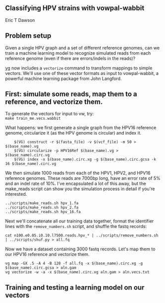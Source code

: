 Classifying HPV strains with vowpal-wabbit
-------------
Eric T Dawson

## Problem setup
Given a single HPV graph and a set of different reference genomes, can we train a machine learning model to
recognize simulated reads from each reference genome (even if there are errors/indels
in the reads)?


[vg](https:/github.com/vgteam/vg.git) now includes a `vectorize` command to transform mappings
to simple vectors. We'll use one of these vector formats as input to vowpal-wabbit,
a powerful machine learning package from John Langford.

## First: simulate some reads, map them to a reference, and vectorize them.
To generate the vectors for input to vw, try:  
`make train_me.vecs.wabbit`



What happens: we first generate a single graph from the HPV16 reference genome, circularize it (as the HPV genome is circular) and index it.

        $(VG) construct -r $(fasta_file) -v $(vcf_file) -m 50 > $(base_name).vg
        $(VG) circularize -p HPV16Ref $(base_name).vg > $(base_name).circ.vg
        $(VG) index -x $(base_name).circ.xg -g $(base_name).circ.gcsa -k 16 $(base_name).circ.vg

We then simulate 1000 reads from each of the HPV1, HPV2, and HPV16 reference genomes. These
reads are 7000bp long, have an error rate of 5% and an indel rate of 10%. I've encapsulated a lot
of this away, but the make_reads script can show you the simulation process in detail if you're interested.

	../scripts/make_reads.sh hpv_1.fa
	../scripts/make_reads.sh hpv_2.fa
	../scripts/make_reads.sh hpv_16.fa


Next we'll concatenate all our training data together, format the identifier lines with the `remove_numbers.sh` script,
and shuffle the fastq records:

	cat n100.e0.05.i0.10.l7500.reads.hpv_* | ../scripts/remove_numbers.sh | ../scripts/shuf.py > all.fq

Now we have a dataset containing 3000 fastq records. Let's map them to our HPV16 reference
and vectorize them.

    vg map -GX .5 -A 4 -B 128 -f all.fq -x $(base_name).circ.xg -g $(base_name).circ.gcsa > aln.gam
    vg vectorize -w -a -x $(base_name).circ.xg aln.gam > aln.vecs.txt

## Training and testing a learning model on our vectors
